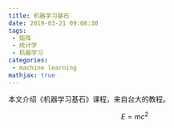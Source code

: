 ```yaml
---
title: 机器学习基石
date: 2019-03-21 09:08:30
tags:
 - 矩阵
 - 统计学
 - 机器学习
categories:
 - machine learning
mathjax: true
---
```

本文介绍《机器学习基石》课程，来自台大的教程。
<!--more-->
```math
E = mc^2
```
